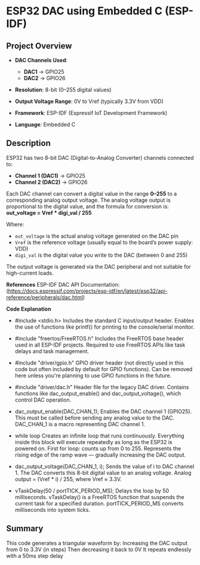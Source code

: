 # ESP32 DAC using Embedded C (ESP-IDF)

## Project Overview

- **DAC Channels Used**:  
  - **DAC1** → GPIO25  
  - **DAC2** → GPIO26  

- **Resolution**: 8-bit (0–255 digital values)
- **Output Voltage Range**: 0V to Vref (typically 3.3V from VDD)
- **Framework**: ESP-IDF (Espressif IoT Development Framework)
- **Language**: Embedded C

## Description

ESP32 has two 8-bit DAC (Digital-to-Analog Converter) channels connected to:
- **Channel 1 (DAC1)** → GPIO25
- **Channel 2 (DAC2)** → GPIO26

Each DAC channel can convert a digital value in the range **0–255** to a corresponding analog output voltage. The analog voltage output is proportional to the digital value, and the formula for conversion is:
**out_voltage = Vref * digi_val / 255**


Where:
- `out_voltage` is the actual analog voltage generated on the DAC pin
- `Vref` is the reference voltage (usually equal to the board’s power supply: VDD)
- `digi_val` is the digital value you write to the DAC (between 0 and 255)

The output voltage is generated via the DAC peripheral and not suitable for high-current loads.

**References**
ESP-IDF DAC API Documentation: (https://docs.espressif.com/projects/esp-idf/en/latest/esp32/api-reference/peripherals/dac.html)

**Code Explanation**
- #include <stdio.h>
Includes the standard C input/output header.
Enables the use of functions like printf() for printing to the console/serial monitor.

- #include "freertos/FreeRTOS.h"
Includes the FreeRTOS base header used in all ESP-IDF projects.
Required to use FreeRTOS APIs like task delays and task management.

- #include "driver/gpio.h"
GPIO driver header (not directly used in this code but often included by default for GPIO functions).
Can be removed here unless you're planning to use GPIO functions in the future.

- #include "driver/dac.h"
Header file for the legacy DAC driver.
Contains functions like dac_output_enable() and dac_output_voltage(), which control DAC operation.

-  dac_output_enable(DAC_CHAN_1);
Enables the DAC channel 1 (GPIO25).
This must be called before sending any analog value to the DAC.
DAC_CHAN_1 is a macro representing DAC channel 1.

- while loop
Creates an infinite loop that runs continuously.
Everything inside this block will execute repeatedly as long as the ESP32 is powered on.
First for loop: counts up from 0 to 255.
Represents the rising edge of the ramp wave — gradually increasing the DAC output.

- dac_output_voltage(DAC_CHAN_1, i);
Sends the value of i to DAC channel 1.
The DAC converts this 8-bit digital value to an analog voltage.
Analog output = (Vref * i) / 255, where Vref ≈ 3.3V.

- vTaskDelay(50 / portTICK_PERIOD_MS);
Delays the loop by 50 milliseconds.
vTaskDelay() is a FreeRTOS function that suspends the current task for a specified duration.
portTICK_PERIOD_MS converts milliseconds into system ticks.

## Summary
This code generates a triangular waveform by:
Increasing the DAC output from 0 to 3.3V (in steps)
Then decreasing it back to 0V
It repeats endlessly with a 50ms step delay





